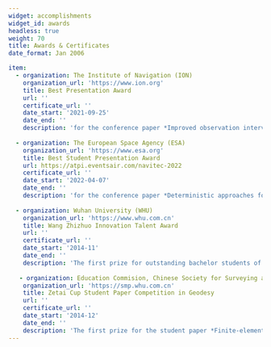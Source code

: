 ```yaml
---
widget: accomplishments
widget_id: awards
headless: true 
weight: 70
title: Awards & Certificates
date_format: Jan 2006

item:
  - organization: The Institute of Navigation (ION)
    organization_url: 'https://www.ion.org'
    title: Best Presentation Award
    url: ''
    certificate_url: ''
    date_start: '2021-09-25'
    date_end: ''
    description: 'for the conference paper *Improved observation interval bounding for GNSS urban navigation*, presented at *ION GNSS+ 2021, The 34th International Technical Meeting of the Satellite Division of The Institute of Navigation*'
    
  - organization: The European Space Agency (ESA)
    organization_url: 'https://www.esa.org'
    title: Best Student Presentation Award
    url: https://atpi.eventsair.com/navitec-2022
    certificate_url: ''
    date_start: '2022-04-07'
    date_end: ''
    description: 'for the conference paper *Deterministic approaches for bounding GNSS uncertainty: A comparative analysis*, presented at *NAVITEC 2022, The 10th ESA Workshop on Satellite Navigation Technologies and European Workshop on GNSS Signals and Signal Processing*'
    
  - organization: Wuhan University (WHU)
    organization_url: 'https://www.whu.com.cn'
    title: Wang Zhizhuo Innovation Talent Award
    url: ''
    certificate_url: ''
    date_start: '2014-11'
    date_end: ''
    description: 'The first prize for outstanding bachelor students of geodesy-related programs'
    
   - organization: Education Commision, Chinese Society for Surveying and Mapping
    organization_url: 'https://smp.whu.com.cn'
    title: Zetai Cup Student Paper Competition in Geodesy
    url: ''
    certificate_url: ''
    date_start: '2014-12'
    date_end: ''
    description: 'The first prize for the student paper *Finite-element simulation of generation factors analysis of a slow earthquake event*, supervised by Prof. Caijun Xu, Wuhan University'
---
```

